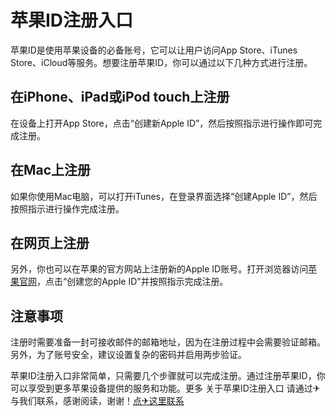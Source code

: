 # 苹果ID注册入口

苹果ID是使用苹果设备的必备账号，它可以让用户访问App Store、iTunes Store、iCloud等服务。想要注册苹果ID，你可以通过以下几种方式进行注册。

## 在iPhone、iPad或iPod touch上注册

在设备上打开App Store，点击“创建新Apple ID”，然后按照指示进行操作即可完成注册。

## 在Mac上注册

如果你使用Mac电脑，可以打开iTunes，在登录界面选择“创建Apple ID”，然后按照指示进行操作完成注册。

## 在网页上注册

另外，你也可以在苹果的官方网站上注册新的Apple ID账号。打开浏览器访问[苹果官网](https://appleid.apple.com)，点击“创建您的Apple ID”并按照指示完成注册。

## 注意事项

注册时需要准备一封可接收邮件的邮箱地址，因为在注册过程中会需要验证邮箱。另外，为了账号安全，建议设置复杂的密码并启用两步验证。

苹果ID注册入口非常简单，只需要几个步骤就可以完成注册。通过注册苹果ID，你可以享受到更多苹果设备提供的服务和功能。更多 关于苹果ID注册入口 请通过✈与我们联系，感谢阅读，谢谢！[点✈这里联系](https://add.k02.cc)